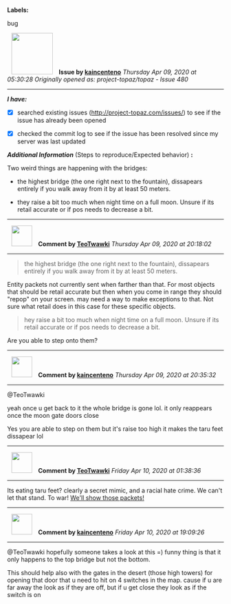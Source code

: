 **Labels:**

bug



<a href="https://github.com/kaincenteno"><img src="https://avatars3.githubusercontent.com/u/26943220?v=4" width="96" height="96" hspace="10"></img></a> **Issue by [kaincenteno](https://github.com/kaincenteno)**
_Thursday Apr 09, 2020 at 05:30:28_
_Originally opened as: project-topaz/topaz - Issue 480_

----

<!-- place 'x' mark between square [] brackets to checkmark box -->
**_I have:_**

- [x] searched existing issues (http://project-topaz.com/issues/) to see if the issue has already been opened
- [x] checked the commit log to see if the issue has been resolved since my server was last updated

**_Additional Information_** (Steps to reproduce/Expected behavior) **:** 
Two weird things are happening with the bridges:
* the highest bridge (the one right next to the fountain), dissapears entirely if you walk away from it by at least 50 meters.
* they raise a bit too much when night time on a full moon. Unsure if its retail accurate or if pos needs to decrease a bit.


----
<a href="https://github.com/TeoTwawki"><img src="https://avatars0.githubusercontent.com/u/6871475?v=4" width="48" height="48" hspace="10"></img></a> **Comment by [TeoTwawki](https://github.com/TeoTwawki)**
_Thursday Apr 09, 2020 at 20:18:02_

----

> the highest bridge (the one right next to the fountain), dissapears entirely if you walk away from it by at least 50 meters.

Entity packets not currently sent when farther than that. For most objects that should be retail accurate but then when you come in range they should "repop" on your screen. may need a way to make exceptions to that. Not sure what retail does in this case for these specific objects.

> hey raise a bit too much when night time on a full moon. Unsure if its retail accurate or if pos needs to decrease a bit.

Are you able to step onto them?


----
<a href="https://github.com/kaincenteno"><img src="https://avatars3.githubusercontent.com/u/26943220?v=4" width="48" height="48" hspace="10"></img></a> **Comment by [kaincenteno](https://github.com/kaincenteno)**
_Thursday Apr 09, 2020 at 20:35:32_

----

@TeoTwawki 
yeah once u get back to it the whole bridge is gone lol. it only reappears once the moon gate doors close

Yes you are able to step on them but it's raise too high it makes the taru feet dissapear lol


----
<a href="https://github.com/TeoTwawki"><img src="https://avatars0.githubusercontent.com/u/6871475?v=4" width="48" height="48" hspace="10"></img></a> **Comment by [TeoTwawki](https://github.com/TeoTwawki)**
_Friday Apr 10, 2020 at 01:38:36_

----

Its eating taru feet? clearly a secret mimic, and a racial hate crime.  We can't let that stand. To war! [We'll show those packets!](https://github.com/project-topaz/topaz/blob/4d09173b57dd5867dd3997436fa3ee66eeea0fbb/src/map/zone_entities.cpp#L787)


----
<a href="https://github.com/kaincenteno"><img src="https://avatars3.githubusercontent.com/u/26943220?v=4" width="48" height="48" hspace="10"></img></a> **Comment by [kaincenteno](https://github.com/kaincenteno)**
_Friday Apr 10, 2020 at 19:09:26_

----

@TeoTwawki  hopefully someone takes a look at this =) funny thing is that it only happens to the top bridge but not the bottom.

This should help also with the gates in the desert (those high towers) for opening that door that u need to hit on 4 switches in the map. cause if u are far away the look as if they are off, but if u get close they look as if the switch is on
